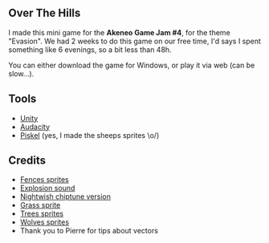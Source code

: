 ## Over The Hills

I made this mini game for the **Akeneo Game Jam #4**, for the theme "Evasion". 
We had 2 weeks to do this game on our free time, I'd says I spent something like 6 evenings, so a bit less than 48h.

You can either download the game for Windows, or play it via web (can be slow...).

## Tools
- [Unity](https://unity3d.com)
- [Audacity](http://www.audacityteam.org/)
- [Piskel](http://www.piskelapp.com/) (yes, I made the sheeps sprites \o/)

## Credits
- [Fences sprites](http://ayene-chan.deviantart.com/art/RPG-Maker-VX-Fences-390385561)
- [Explosion sound](http://soundbible.com/473-Explosion-3.html)
- [Nightwish chiptune version](https://www.youtube.com/watch?v=RGGrVJncA2g)
- [Grass sprite](https://opengameart.org/content/grass-pixel-art)
- [Trees sprites](https://opengameart.org/content/lpc-plant-repack)
- [Wolves sprites](https://opengameart.org/content/lpc-wolf-animation)
- Thank you to Pierre for tips about vectors
